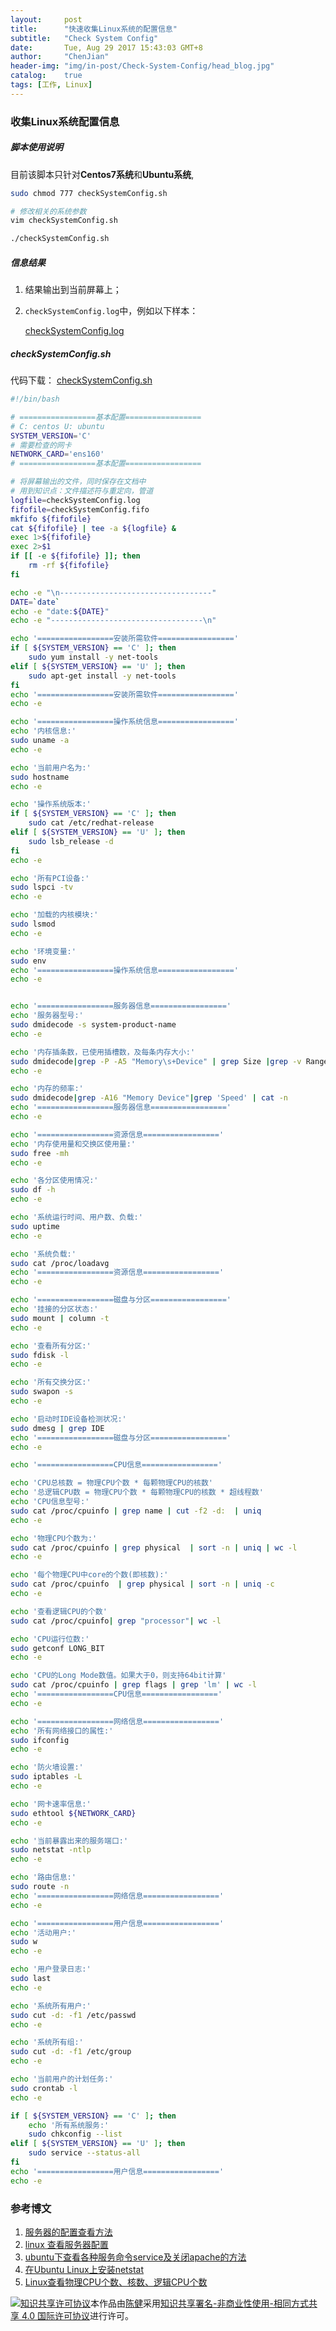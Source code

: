 ```yaml
---
layout:     post
title:      "快速收集Linux系统的配置信息"
subtitle:   "Check System Config"
date:       Tue, Aug 29 2017 15:43:03 GMT+8
author:     "ChenJian"
header-img: "img/in-post/Check-System-Config/head_blog.jpg"
catalog:    true
tags: [工作, Linux]
---
```


### 收集Linux系统配置信息

##### 脚本使用说明

目前该脚本只针对**Centos7系统**和**Ubuntu系统**,

``` sh
sudo chmod 777 checkSystemConfig.sh

# 修改相关的系统参数
vim checkSystemConfig.sh 

./checkSystemConfig.sh
```

##### 信息结果

1. 结果输出到当前屏幕上；
2. `checkSystemConfig.log`中，例如以下样本：

	[checkSystemConfig.log](/download/Check-System-Config/checkSystemConfig.log)

##### checkSystemConfig.sh

代码下载： [checkSystemConfig.sh](/download/Check-System-Config/checkSystemConfig.sh)

``` sh
#!/bin/bash

# =================基本配置=================
# C: centos U: ubuntu
SYSTEM_VERSION='C'
# 需要检查的网卡
NETWORK_CARD='ens160'
# =================基本配置=================

# 将屏幕输出的文件，同时保存在文档中
# 用到知识点：文件描述符与重定向，管道
logfile=checkSystemConfig.log
fifofile=checkSystemConfig.fifo
mkfifo ${fifofile}
cat ${fifofile} | tee -a ${logfile} &
exec 1>${fifofile}
exec 2>$1
if [[ -e ${fifofile} ]]; then
    rm -rf ${fifofile}
fi

echo -e "\n----------------------------------"
DATE=`date`
echo -e "date:${DATE}"
echo -e "----------------------------------\n"

echo '=================安装所需软件================='
if [ ${SYSTEM_VERSION} == 'C' ]; then
    sudo yum install -y net-tools
elif [ ${SYSTEM_VERSION} == 'U' ]; then
    sudo apt-get install -y net-tools
fi
echo '=================安装所需软件================='
echo -e

echo '=================操作系统信息================='
echo '内核信息:'
sudo uname -a
echo -e

echo '当前用户名为:'
sudo hostname
echo -e

echo '操作系统版本:'
if [ ${SYSTEM_VERSION} == 'C' ]; then
    sudo cat /etc/redhat-release
elif [ ${SYSTEM_VERSION} == 'U' ]; then
    sudo lsb_release -d
fi
echo -e

echo '所有PCI设备:'
sudo lspci -tv
echo -e

echo '加载的内核模块:'
sudo lsmod
echo -e

echo '环境变量:'
sudo env
echo '=================操作系统信息================='
echo -e


echo '=================服务器信息================='
echo '服务器型号:'
sudo dmidecode -s system-product-name
echo -e

echo '内存插条数，已使用插槽数，及每条内存大小:'
sudo dmidecode|grep -P -A5 "Memory\s+Device" | grep Size |grep -v Range | cat -n
echo -e

echo '内存的频率:'
sudo dmidecode|grep -A16 "Memory Device"|grep 'Speed' | cat -n
echo '=================服务器信息================='
echo -e

echo '=================资源信息================='
echo '内存使用量和交换区使用量:'
sudo free -mh
echo -e

echo '各分区使用情况:'
sudo df -h
echo -e

echo '系统运行时间、用户数、负载:'
sudo uptime
echo -e

echo '系统负载:'
sudo cat /proc/loadavg
echo '=================资源信息================='
echo -e

echo '=================磁盘与分区================='
echo '挂接的分区状态:'
sudo mount | column -t
echo -e

echo '查看所有分区:'
sudo fdisk -l
echo -e

echo '所有交换分区:'
sudo swapon -s
echo -e

echo '启动时IDE设备检测状况:'
sudo dmesg | grep IDE
echo '=================磁盘与分区================='
echo -e

echo '=================CPU信息================='

echo 'CPU总核数 = 物理CPU个数 * 每颗物理CPU的核数' 
echo '总逻辑CPU数 = 物理CPU个数 * 每颗物理CPU的核数 * 超线程数'
echo 'CPU信息型号:'
sudo cat /proc/cpuinfo | grep name | cut -f2 -d:  | uniq
echo -e

echo '物理CPU个数为:'
sudo cat /proc/cpuinfo | grep physical  | sort -n | uniq | wc -l
echo -e

echo '每个物理CPU中core的个数(即核数):'
sudo cat /proc/cpuinfo  | grep physical | sort -n | uniq -c
echo -e

echo '查看逻辑CPU的个数'
sudo cat /proc/cpuinfo| grep "processor"| wc -l

echo 'CPU运行位数:'
sudo getconf LONG_BIT
echo -e

echo 'CPU的Long Mode数值。如果大于0，则支持64bit计算'
sudo cat /proc/cpuinfo | grep flags | grep 'lm' | wc -l
echo '=================CPU信息================='
echo -e

echo '=================网络信息================='
echo '所有网络接口的属性:'
sudo ifconfig
echo -e

echo '防火墙设置:'
sudo iptables -L
echo -e

echo '网卡速率信息:'
sudo ethtool ${NETWORK_CARD}
echo -e

echo '当前暴露出来的服务端口:'
sudo netstat -ntlp
echo -e

echo '路由信息:'
sudo route -n
echo '=================网络信息================='
echo -e

echo '=================用户信息================='
echo '活动用户:'
sudo w
echo -e

echo '用户登录日志:'
sudo last
echo -e

echo '系统所有用户:'
sudo cut -d: -f1 /etc/passwd
echo -e

echo '系统所有组:'
sudo cut -d: -f1 /etc/group
echo -e

echo '当前用户的计划任务:'
sudo crontab -l
echo -e

if [ ${SYSTEM_VERSION} == 'C' ]; then
    echo '所有系统服务:'
    sudo chkconfig --list
elif [ ${SYSTEM_VERSION} == 'U' ]; then
    sudo service --status-all
fi
echo '=================用户信息================='
echo -e
```

### 参考博文

1. [服务器的配置查看方法](http://server.zzidc.com/fwqpz/520.html)
2. [linux 查看服务器配置](http://blog.csdn.net/zdwzzu2006/article/details/46818077)
3. [ubuntu下查看各种服务命令service及关闭apache的方法](http://www.aiseminar.com/bbs/home.php?mod=space&uid=3&do=blog&id=2707)
4. [在Ubuntu Linux上安装netstat](http://blog.sina.com.cn/s/blog_72ef7bea0101fos3.html)
5. [Linux查看物理CPU个数、核数、逻辑CPU个数](http://www.cnblogs.com/bugutian/p/6138880.html)



<a rel="license" href="http://creativecommons.org/licenses/by-nc-sa/4.0/"><img alt="知识共享许可协议" style="border-width:0" src="https://i.creativecommons.org/l/by-nc-sa/4.0/88x31.png" /></a>本作品由<a xmlns:cc="http://creativecommons.org/ns#" href="https://o-my-chenjian.com/2017/08/29/Check-System-Config/" property="cc:attributionName" rel="cc:attributionURL">陈健</a>采用<a rel="license" href="http://creativecommons.org/licenses/by-nc-sa/4.0/">知识共享署名-非商业性使用-相同方式共享 4.0 国际许可协议</a>进行许可。

